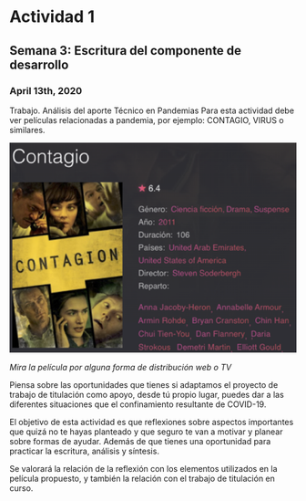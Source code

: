 # Actividad 1
## Semana 3: Escritura del componente de desarrollo
### April 13th, 2020

Trabajo. Análisis del aporte Técnico en Pandemias
Para esta actividad debe ver películas relacionadas a pandemia, por ejemplo: CONTAGIO, VIRUS o similares.

![Contagio](https://github.com/Practicum42-MP-20201/Tarea1/blob/master/imageMovieContagio.tiff)

*Mira la película por alguna forma de distribución web o TV*

Piensa sobre las oportunidades que tienes si adaptamos el proyecto de trabajo de titulación como apoyo, desde tú propio lugar, puedes dar a las diferentes situaciones que el confinamiento resultante de COVID-19.

El objetivo de esta actividad es que reflexiones sobre aspectos importantes que quizá no te hayas planteado y que seguro te van a motivar y planear sobre formas de ayudar. Además de que tienes una oportunidad para practicar la escritura, análisis y síntesis.

Se valorará la relación de la reflexión con los elementos utilizados en la película propuesto, y también la relación con el trabajo de titulación en curso.
